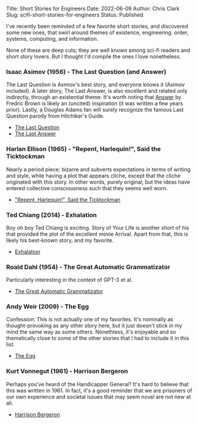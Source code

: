 Title: Short Stories for Engineers
Date: 2022-06-09
Author: Chris Clark
Slug: scifi-short-stories-for-engineers
Status: Published

I've recently been reminded of a few favorite short stories, and discovered some new ones, that swirl around themes of existence, engineering. order, systems, computing, and information.

None of these are deep cuts; they are well known among sci-fi readers and short story lovers. But I thought I'd compile the ones I love nonetheless.

### Isaac Asimov (1956) - The Last Question (and Answer)
The Last Question is Asmiov's best story, and everyone knows it (Asimov included). A later story, The Last Answer, is also excellent and related only indirectly, through an existential theme. It's worth noting that [Answer](https://www.roma1.infn.it/~anzel/answer.html) by Fredric Brown is likely an (uncited) inspiration (it was written a few years prior). Lastly, a Douglas Adams fan will surely recognize the famous Last Question parody from Hitchiker's Guide.

  - [The Last Question](https://www.physics.princeton.edu/ph115/LQ.pdf)
  - [The Last Answer](https://highexistence.com/the-last-answer-short-story/)

### Harlan Ellison (1965) - "Repent, Harlequin!", Said the Ticktockman
Nearly a period piece; bizarre and subverts expectations in terms of writing and style, while having a plot that appears cliche, except that the cliche originated with this story. In other words, purely original, but the ideas have entered collective consciousness such that they seems well worn.

- ["Repent, Harlequin!", Said the Ticktockman](https://www.d.umn.edu/~tbacig/cst1010/chs/ellison.html)

### Ted Chiang (2014) - Exhalation
Boy oh boy Ted Chiang is exciting. Story of Your Life is another short of his that provided the plot of the excellent movie Arrival. Apart from that, this is likely his best-known story, and my favorite.

- [Exhalation](https://www.lightspeedmagazine.com/fiction/exhalation/)

### Roald Dahl (1954) - The Great Automatic Grammatizator
Particularly interesting in the context of GPT-3 et al.

- [The Great Automatic Grammatizator](https://d-a-v-e.org/wp/wp-content/uploads/2020/09/The_Great_Automatic_Grammatizator.pdf)

### Andy Weir (2009) - The Egg
Confession: This is not actually one of my favorites. It's nominally as thought-provoking as any other story here, but it just doesn't stick in my mind the same way as some others. Nonethless, it's enjoyable and so thematically close to some of the other stories that I had to include it in this list.

- [The Egg](http://www.galactanet.com/oneoff/theegg_mod.html)

### Kurt Vonnegut (1961) - Harrison Bergeron
Perhaps you've heard of the Handicapper General? It's hard to believe that this was written in 1961. In fact, it's a good reminder that we are prisoners of our own experience and societal issues that may seem novel are not new at all.

- [Harrison Bergeron](http://www.tnellen.com/cybereng/harrison.html)
